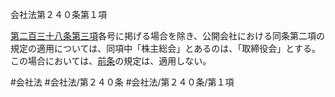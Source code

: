 会社法第２４０条第１項

[第二百三十八条第三項](会社法＿＿＿＿第２３８条第３項)各号に掲げる場合を除き、公開会社における同条第二項の規定の適用については、同項中「株主総会」とあるのは、「取締役会」とする。この場合においては、[前条](会社法＿＿＿＿第２３９条第１項)の規定は、適用しない。

#会社法
#会社法/第２４０条
#会社法/第２４０条/第１項
